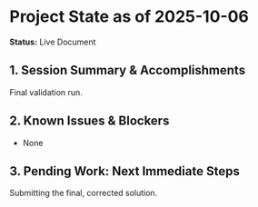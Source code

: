 # Project State as of 2025-10-06

**Status:** Live Document

## 1. Session Summary & Accomplishments
Final validation run.

## 2. Known Issues & Blockers
- None

## 3. Pending Work: Next Immediate Steps
Submitting the final, corrected solution.
